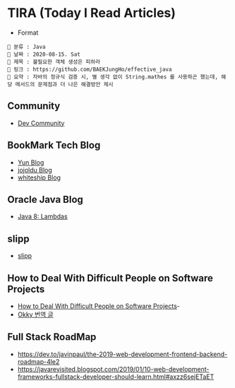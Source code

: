 # TIRA (Today I Read Articles)

- Format 

```
📌 분류 : Java
📆 날짜 : 2020-08-15. Sat 
🎯 제목 : 불필요한 객체 생성은 피하라
🧬 링크 : https://github.com/BAEKJungHo/effective_java
📖 요약 : 자바의 정규식 검증 시, 별 생각 없이 String.mathes 를 사용하곤 했는데, 해당 메서드의 문제점과 더 나은 해결방안 제시
```

## Community

- [Dev Community](https://dev.to/)

## BookMark Tech Blog

- [Yun Blog](https://cheese10yun.github.io/)
- [jojoldu Blog](https://jojoldu.tistory.com/)
- [whiteship Blog](https://www.whiteship.me/)

## Oracle Java Blog

- [Java 8: Lambdas](https://www.oracle.com/technical-resources/articles/java/architect-lambdas-part1.html)

## slipp

- [slipp](https://www.slipp.net/questions)

## How to Deal With Difficult People on Software Projects

- [How to Deal With Difficult People on Software Projects](https://www.howtodeal.dev/)- 
- [Okky 번역 글](https://okky.kr/article/891469)

## Full Stack RoadMap

- https://dev.to/javinpaul/the-2019-web-development-frontend-backend-roadmap-4le2
- https://javarevisited.blogspot.com/2019/01/10-web-development-frameworks-fullstack-developer-should-learn.html#axzz6sejETaET
